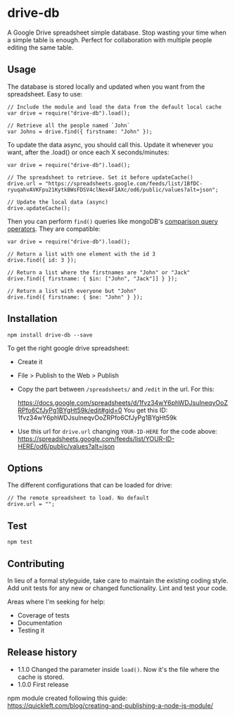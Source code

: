 # drive-db

A Google Drive spreadsheet simple database. Stop wasting your time when a simple table is enough. Perfect for collaboration with multiple people editing the same table.



## Usage

The database is stored locally and updated when you want from the spreadsheet. Easy to use:

    // Include the module and load the data from the default local cache
    var drive = require("drive-db").load();

    // Retrieve all the people named `John`
    var Johns = drive.find({ firstname: "John" });


To update the data async, you should call this. Update it whenever you want, after the .load() or once each X seconds/minutes:

    var drive = require("drive-db").load();

    // The spreadsheet to retrieve. Set it before updateCache()
    drive.url = "https://spreadsheets.google.com/feeds/list/1BfDC-ryuqahvAVKFpu21KytkBWsFDSV4clNex4F1AXc/od6/public/values?alt=json";
    
    // Update the local data (async)
    drive.updateCache();

Then you can perform `find()` queries like mongoDB's [comparison query operators](http://docs.mongodb.org/manual/reference/operator/query-comparison/). They are compatible:

    var drive = require("drive-db").load();

    // Return a list with one element with the id 3
    drive.find({ id: 3 });  

    // Return a list where the firstnames are "John" or "Jack"
    drive.find({ firstname: { $in: ["John", "Jack"]] } });

    // Return a list with everyone but "John"
    drive.find({ firstname: { $ne: "John" } });



## Installation

    npm install drive-db --save

To get the right google drive spreadsheet:

- Create it
- File > Publish to the Web > Publish
- Copy the part between `/spreadsheets/` and `/edit` in the url. For this:
    
    https://docs.google.com/spreadsheets/d/1fvz34wY6phWDJsuIneqvOoZRPfo6CfJyPg1BYgHt59k/edit#gid=0
    You get this ID:
    1fvz34wY6phWDJsuIneqvOoZRPfo6CfJyPg1BYgHt59k

- Use this url for `drive.url` changing `YOUR-ID-HERE` for the code above:
    https://spreadsheets.google.com/feeds/list/YOUR-ID-HERE/od6/public/values?alt=json



## Options

The different configurations that can be loaded for drive:

    // The remote spreadsheet to load. No default
    drive.url = "";


## Test

    npm test

## Contributing

In lieu of a formal styleguide, take care to maintain the existing coding style.
Add unit tests for any new or changed functionality. Lint and test your code.

Areas where I'm seeking for help:

- Coverage of tests
- Documentation
- Testing it


## Release history

- 1.1.0 Changed the parameter inside `load()`. Now it's the file where the cache is stored.
- 1.0.0 First release


npm module created following this guide: https://quickleft.com/blog/creating-and-publishing-a-node-js-module/
